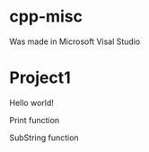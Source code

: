 # cpp-misc

Was made in Microsoft Visal Studio

# Project1

Hello world!

Print function

SubString function
